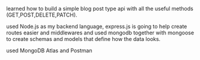 learned how to build a simple blog post type api with all the useful methods (GET,POST,DELETE,PATCH).

used Node.js as my backend language, express.js is going to help create routes easier and middlewares and used mongodb together with mongoose to create schemas and models that define how the data looks.

used MongoDB Atlas and Postman

